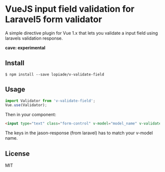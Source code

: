 # VueJS input field validation for Laravel5 form validator

A simple directive plugin for Vue 1.x that lets you validate a input field using laravels validation response.


**cave: experimental**


## Install

	$ npm install --save lopiade/v-validate-field


## Usage

```javascript
import Validator from 'v-validate-field';
Vue.use(Validator);
```

Then in your component:

```html
<input type="text" class="form-control" v-model="model_name" v-validate-field="errors">
```

The keys in the jason-response (from laravel) has to match your v-model name.



## License

MIT
